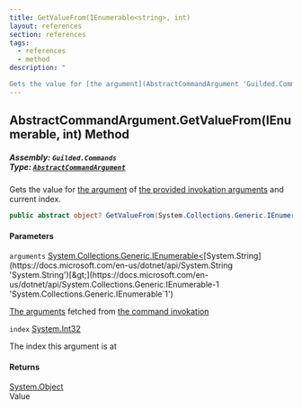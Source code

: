 ```yaml
---
title: GetValueFrom(IEnumerable<string>, int)
layout: references
section: references
tags:
  - references
  - method
description: "

Gets the value for [the argument](AbstractCommandArgument 'Guilded.Commands.AbstractCommandArgument') of [the provided invokation arguments](CommandEvent.Arguments 'Guilded.Commands.CommandEvent.Arguments') and current index."
---
```


## AbstractCommandArgument.GetValueFrom(IEnumerable<string>, int) Method
##### **Assembly:** `Guilded.Commands`<br/>**Type:** [`AbstractCommandArgument`](AbstractCommandArgument 'Guilded.Commands.AbstractCommandArgument')

Gets the value for [the argument](AbstractCommandArgument 'Guilded.Commands.AbstractCommandArgument') of [the provided invokation arguments](CommandEvent.Arguments 'Guilded.Commands.CommandEvent.Arguments') and current index.

```csharp
public abstract object? GetValueFrom(System.Collections.Generic.IEnumerable<string> arguments, int index);
```
#### Parameters

<a name='Guilded.Commands.AbstractCommandArgument.GetValueFrom(System.Collections.Generic.IEnumerable_string_,int).arguments'></a>

`arguments` [System.Collections.Generic.IEnumerable&lt;](https://docs.microsoft.com/en-us/dotnet/api/System.Collections.Generic.IEnumerable-1 'System.Collections.Generic.IEnumerable`1')[System.String](https://docs.microsoft.com/en-us/dotnet/api/System.String 'System.String')[&gt;](https://docs.microsoft.com/en-us/dotnet/api/System.Collections.Generic.IEnumerable-1 'System.Collections.Generic.IEnumerable`1')

[The arguments](CommandEvent.Arguments 'Guilded.Commands.CommandEvent.Arguments') fetched from [the command invokation](CommandEvent 'Guilded.Commands.CommandEvent')

<a name='Guilded.Commands.AbstractCommandArgument.GetValueFrom(System.Collections.Generic.IEnumerable_string_,int).index'></a>

`index` [System.Int32](https://docs.microsoft.com/en-us/dotnet/api/System.Int32 'System.Int32')

The index this argument is at

#### Returns
[System.Object](https://docs.microsoft.com/en-us/dotnet/api/System.Object 'System.Object')  
Value